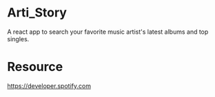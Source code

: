# Arti_Story
A react app to search your favorite music artist's latest albums and top singles.

# Resource 
https://developer.spotify.com